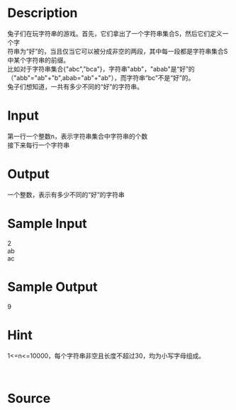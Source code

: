 
# Description

<div class="content"><div>兔子们在玩字符串的游戏。首先，它们拿出了一个字符串集合S，然后它们定义一个字</div>
<div>符串为“好”的，当且仅当它可以被分成非空的两段，其中每一段都是字符串集合S中某个字符串的前缀。</div>
<div>比如对于字符串集合{&#34;abc&#34;,&#34;bca&#34;}，字符串&#34;abb&#34;，&#34;abab&#34;是“好”的（&#34;abb&#34;=&#34;ab&#34;+&#34;b&#34;,abab=&#34;ab&#34;+&#34;ab&#34;），而字符串“bc”不是“好”的。</div>
<div>兔子们想知道，一共有多少不同的“好”的字符串。</div>
<div></div>
<p></p></div>

# Input

<div class="content"><div>第一行一个整数n，表示字符串集合中字符串的个数</div>
<div>接下来每行一个字符串</div>
<div></div>
<p></p></div>

# Output

<div class="content"><div>一个整数，表示有多少不同的“好”的字符串</div>
<div></div>
<p></p></div>

# Sample Input

<div class="content"><span class="sampledata">2<br/>
ab<br/>
ac</span></div>

# Sample Output

<div class="content"><span class="sampledata">9</span></div>

# Hint

<div class="content"><p></p><p>1&lt;=n&lt;=10000，每个字符串非空且长度不超过30，均为小写字母组成。</p><br/>
<p></p><p></p></div>

# Source

<div class="content"><p><a href="problemset.php?search="></a></p></div>

